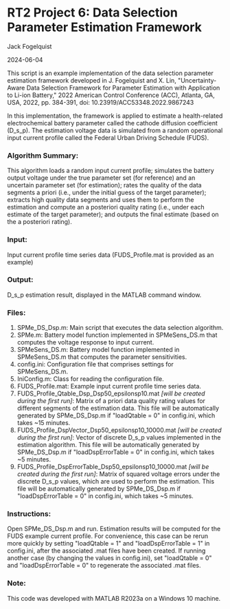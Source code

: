 # RT2 Project 6: Data Selection Parameter Estimation Framework
Jack Fogelquist

2024-06-04

This script is an example implementation of the data selection parameter estimation framework developed in J. Fogelquist and X. Lin, "Uncertainty-Aware Data Selection Framework for Parameter Estimation with Application to Li-ion Battery," 2022 American Control Conference (ACC), Atlanta, GA, USA, 2022, pp. 384-391, doi: 10.23919/ACC53348.2022.9867243

In this implementation, the framework is applied to estimate a health-related electrochemical battery parameter called the cathode diffusion coefficient (D_s_p). The estimation voltage data is simulated from a random operational input current profile called the Federal Urban Driving Schedule (FUDS).

### Algorithm Summary:
This algorithm loads a random input current profile; simulates the battery output voltage under the true parameter set (for reference) and an uncertain parameter set (for estimation); rates the quality of the data segments a priori (i.e., under the initial guess of the target parameter); extracts high quality data segments and uses them to perform the estimation and compute an a posteriori quality rating (i.e., under each estimate of the target parameter); and outputs the final estimate (based on the a posteriori rating).

### Input:
Input current profile time series data (FUDS_Profile.mat is provided as an example)

### Output:
D_s_p estimation result, displayed in the MATLAB command window.

### Files:
1. SPMe_DS_Dsp.m: Main script that executes the data selection algorithm.
2. SPMe.m: Battery model function implemented in SPMeSens_DS.m that computes the voltage response to input current.
3. SPMeSens_DS.m: Battery model function implemented in SPMeSens_DS.m that computes the parameter sensitivities.
4. config.ini: Configuration file that comprises settings for SPMeSens_DS.m.
5. IniConfig.m: Class for reading the configuration file.
6. FUDS_Profile.mat: Example input current profile time series data.
7. FUDS_Profile_Qtable_Dsp_Dsp50_epsilonsp10.mat *[will be created during the first run]*: Matrix of a priori data quality rating values for different segments of the estimation data. This file will be automatically generated by SPMe_DS_Dsp.m if "loadQtable = 0" in config.ini, which takes ~15 minutes.
8. FUDS_Profile_DspVector_Dsp50_epsilonsp10_10000.mat *[will be created during the first run]*: Vector of discrete D_s_p values implemented in the estimation algorithm. This file will be automatically generated by SPMe_DS_Dsp.m if "loadDspErrorTable = 0" in config.ini, which takes ~5 minutes.
9. FUDS_Profile_DspErrorTable_Dsp50_epsilonsp10_10000.mat *[will be created during the first run]*: Matrix of squared voltage errors under the discrete D_s_p values, which are used to perform the estimation. This file will be automatically generated by SPMe_DS_Dsp.m if "loadDspErrorTable = 0" in config.ini, which takes ~5 minutes. 

### Instructions: 
Open SPMe_DS_Dsp.m and run. Estimation results will be computed for the FUDS example current profile. For convenience, this case can be rerun more quickly by setting "loadQtable = 1" and "loadDspErrorTable = 1" in config.ini, after the associated .mat files have been created. If running another case (by changing the values in config.ini), set "loadQtable = 0" and "loadDspErrorTable = 0" to regenerate the associated .mat files.

### Note:
This code was developed with MATLAB R2023a on a Windows 10 machine.
